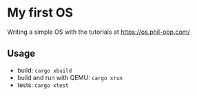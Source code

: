 # My first OS

Writing a simple OS with the tutorials at https://os.phil-opp.com/

## Usage

- build: `cargo xbuild`
- build and run with QEMU: `cargo xrun`
- tests: `cargo xtest`
